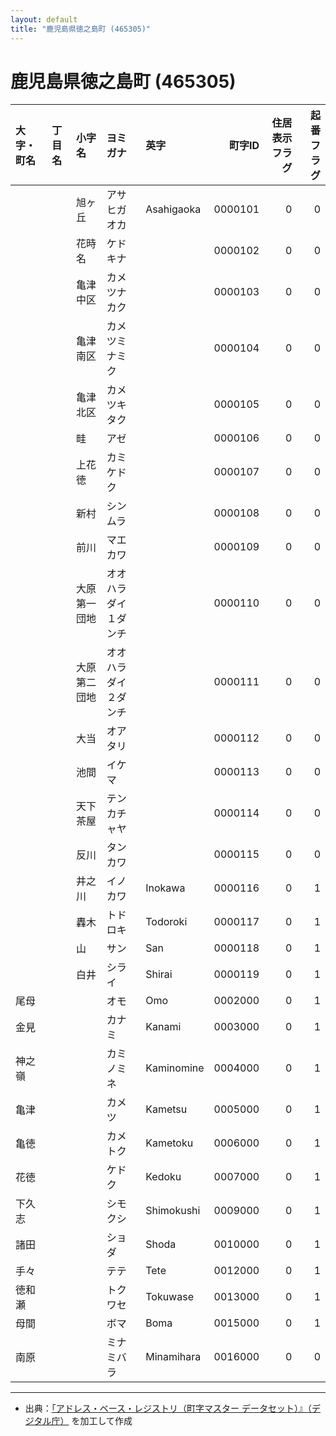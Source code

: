 ```yaml
---
layout: default
title: "鹿児島県徳之島町 (465305)"
---
```


# 鹿児島県徳之島町 (465305)

| 大字・町名 | 丁目名 | 小字名 | ヨミガナ | 英字 | 町字ID | 住居表示フラグ | 起番フラグ |
|:--------|:------|:------|:-----------------|:---------------------|--------:|----------:|--------:|
|  |  | 旭ヶ丘 | アサヒガオカ | Asahigaoka | 0000101 | 0 | 0 |
|  |  | 花時名 | ケドキナ |  | 0000102 | 0 | 0 |
|  |  | 亀津中区 | カメツナカク |  | 0000103 | 0 | 0 |
|  |  | 亀津南区 | カメツミナミク |  | 0000104 | 0 | 0 |
|  |  | 亀津北区 | カメツキタク |  | 0000105 | 0 | 0 |
|  |  | 畦 | アゼ |  | 0000106 | 0 | 0 |
|  |  | 上花徳 | カミケドク |  | 0000107 | 0 | 0 |
|  |  | 新村 | シンムラ |  | 0000108 | 0 | 0 |
|  |  | 前川 | マエカワ |  | 0000109 | 0 | 0 |
|  |  | 大原第一団地 | オオハラダイ１ダンチ |  | 0000110 | 0 | 0 |
|  |  | 大原第二団地 | オオハラダイ２ダンチ |  | 0000111 | 0 | 0 |
|  |  | 大当 | オアタリ |  | 0000112 | 0 | 0 |
|  |  | 池間 | イケマ |  | 0000113 | 0 | 0 |
|  |  | 天下茶屋 | テンカチャヤ |  | 0000114 | 0 | 0 |
|  |  | 反川 | タンカワ |  | 0000115 | 0 | 0 |
|  |  | 井之川 | イノカワ | Inokawa | 0000116 | 0 | 1 |
|  |  | 轟木 | トドロキ | Todoroki | 0000117 | 0 | 1 |
|  |  | 山 | サン | San | 0000118 | 0 | 1 |
|  |  | 白井 | シライ | Shirai | 0000119 | 0 | 1 |
| 尾母 |  |  | オモ | Omo | 0002000 | 0 | 1 |
| 金見 |  |  | カナミ | Kanami | 0003000 | 0 | 1 |
| 神之嶺 |  |  | カミノミネ | Kaminomine | 0004000 | 0 | 1 |
| 亀津 |  |  | カメツ | Kametsu | 0005000 | 0 | 1 |
| 亀徳 |  |  | カメトク | Kametoku | 0006000 | 0 | 1 |
| 花徳 |  |  | ケドク | Kedoku | 0007000 | 0 | 1 |
| 下久志 |  |  | シモクシ | Shimokushi | 0009000 | 0 | 1 |
| 諸田 |  |  | ショダ | Shoda | 0010000 | 0 | 1 |
| 手々 |  |  | テテ | Tete | 0012000 | 0 | 1 |
| 徳和瀬 |  |  | トクワセ | Tokuwase | 0013000 | 0 | 1 |
| 母間 |  |  | ボマ | Boma | 0015000 | 0 | 1 |
| 南原 |  |  | ミナミバラ | Minamihara | 0016000 | 0 | 0 |

---

- 出典：[「アドレス・ベース・レジストリ（町字マスター データセット）』（デジタル庁）](https://www.digital.go.jp/policies/base_registry_address/) を加工して作成